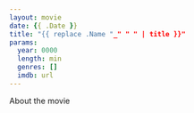 ```yaml
---
layout: movie
date: {{ .Date }}
title: "{{ replace .Name "_" " " | title }}"
params:
  year: 0000
  length: min
  genres: []
  imdb: url
---
```


About the movie
